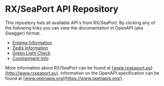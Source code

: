# RX/SeaPort API Repository
This repository lists all available API's from RX/SeaPort. By clicking any of the following links you can view the documentation in OpenAPI (aka Swagger) format.

* [Enigma Information](https://rxseaport.github.io/api/?api=enigma)
* [Zedis Information](https://rxseaport.github.io/api/?api=zedis)
* [Green Light Check](https://rxseaport.github.io/api/?api=greenlightcheck)
* [Consignment Info](https://rxseaport.github.io/api/?api=consignmentinfo)

More information about RX/SeaPort can be found at [www.rxseaport.eu](http://www.rxseaport.eu). Information on the OpenAPI specification can be found at [www.openapis.org](https://www.openapis.org/).
